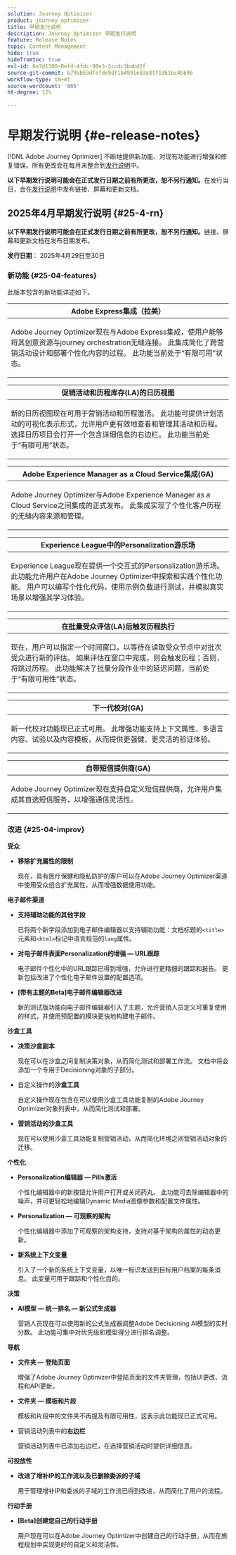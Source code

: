 ```yaml
---
solution: Journey Optimizer
product: journey optimizer
title: 早期发行说明
description: Journey Optimizer 早期发行说明
feature: Release Notes
topic: Content Management
hide: true
hidefromtoc: true
exl-id: 6e7d1300-8efd-4fdc-90e3-3ccdc3babd2f
source-git-commit: b79ab63dfefde9df1b4991ed3a81f1d61bc4bb96
workflow-type: tm+mt
source-wordcount: '865'
ht-degree: 12%

---
```


# 早期发行说明 {#e-release-notes}

[!DNL Adobe Journey Optimizer] 不断地提供新功能、对现有功能进行增强和修复错误。所有更改会在每月末整合到[发行说明](release-notes.md)中。

**以下早期发行说明可能会在正式发行日期之前有所更改，恕不另行通知。**&#x200B;在发行当日，会在[发行说明](release-notes.md)中发布链接、屏幕和更新文档。


## 2025年4月早期发行说明 {#25-4-rn}


**以下早期发行说明可能会在正式发行日期之前有所更改，恕不另行通知。**&#x200B;链接、屏幕和更新文档在发布日期发布。

**发行日期**： 2025年4月29日至30日


### 新功能 {#25-04-features}

此版本包含的新功能详述如下。

<table>
<thead>
<tr>
<th><strong>Adobe Express集成（拉美）</strong><br/></th>
</tr>
</thead>
<tbody>
<tr>
<td>
<p>Adobe Journey Optimizer现在与Adobe Express集成，使用户能够将其创意资源与journey orchestration无缝连接。 此集成简化了跨营销活动设计和部署个性化内容的过程。 此功能当前处于“有限可用”状态。</p>
</td>
</tr>
</tbody>
</table>

<table>
<thead>
<tr>
<th><strong>促销活动和历程库存(LA)的日历视图</strong><br/></th>
</tr>
</thead>
<tbody>
<tr>
<td>
<p>新的日历视图现在可用于营销活动和历程激活。 此功能可提供计划活动的可视化表示形式，允许用户更有效地查看和管理其活动和历程。 选择日历项目会打开一个包含详细信息的右边栏。 此功能当前处于“有限可用”状态。</p>
</td>
</tr>
</tbody>
</table>

<table>
<thead>
<tr>
<th><strong>Adobe Experience Manager as a Cloud Service集成(GA)</strong><br/></th>
</tr>
</thead>
<tbody>
<tr>
<td>
<p>Adobe Journey Optimizer与Adobe Experience Manager as a Cloud Service之间集成的正式发布。 此集成实现了个性化客户历程的无缝内容来源和管理。</p>
</td>
</tr>
</tbody>
</table>

<table>
<thead>
<tr>
<th><strong>Experience League中的Personalization游乐场</strong><br/></th>
</tr>
</thead>
<tbody>
<tr>
<td>
<p>Experience League现在提供一个交互式的Personalization游乐场。 此功能允许用户在Adobe Journey Optimizer中探索和实践个性化功能。 用户可以编写个性化代码，使用示例负载进行测试，并模拟真实场景以增强其学习体验。</p>
</td>
</tr>
</tbody>
</table>

<table>
<thead>
<tr>
<th><strong>在批量受众评估(LA)后触发历程执行</strong><br/></th>
</tr>
</thead>
<tbody>
<tr>
<td>
<p>现在，用户可以指定一个时间窗口，以等待在读取受众节点中对批次受众进行新的评估。 如果评估在窗口中完成，则会触发历程；否则，将跳过历程。 此功能解决了批量分段作业中的延迟问题，当前处于“有限可用性”状态。</p>
</td>
</tr>
</tbody>
</table>

<table>
<thead>
<tr>
<th><strong>下一代校对(GA)</strong><br/></th>
</tr>
</thead>
<tbody>
<tr>
<td>
<p>新一代校对功能现已正式可用。 此增强功能支持上下文属性、多语言内容、试验以及内容模板，从而提供更强健、更灵活的验证体验。</p>
</td>
</tr>
</tbody>
</table>

<table>
<thead>
<tr>
<th><strong>自带短信提供商(GA)</strong><br/></th>
</tr>
</thead>
<tbody>
<tr>
<td>
<p>Adobe Journey Optimizer现在支持自定义短信提供商，允许用户集成其首选短信服务，以增强通信灵活性。</p>
</td>
</tr>
</tbody>
</table>



<!--table>
<thead>
<tr>
<th><strong>Integration with Adobe Express</strong><br/></th>
</tr>
</thead>
<tbody>
<tr>
<td>
<p>The Adobe Express integration in Adobe Journey Optimizer lets you use Adobe Express's editing tools directly during content creation, enabling you to resize, remove backgrounds, crop, and convert assets to JPEG or PNG.<p>
</td>
</tr>
</tbody>
</table>


<table>
<thead>
<tr>
<th><strong>Calendar view for journeys (Limited Availability)</strong><br/></th>
</tr>
</thead>
<tbody>
<tr>
<td>
<p>A calendar view is now allows you to visualize all journeys activations. This capability is released as a Limited Availability to a select group of customers.<p>
<p>This change is only available for a set of organizations (Limited Availability). To gain access, contact your Adobe representative.</p>
</td>
</tr>
</tbody>
</table>

<table>
<thead>
<tr>
<th><strong>Integration with Dynamic Media (Limited Availability)</strong><br/></th>
</tr>
</thead>
<tbody>
<tr>
<td>
<p>Dynamic media assets are now directly available and accessible in Journey Optimizer. This integration enables you to:
<ul>
<li>Centrally manage assets with real-time updates</li>
<li>Modify your assets settings such as width and height instantly</li>
<li>Personalize your content using images with text overlays</li>
<li>Customize Dynamic Media templates by updating your content and adding personalization fields</li>
</ul>
<p>
<p>This integration is only available for a set of organizations (Limited Availability). To gain access, contact your Adobe representative.</p>
</td>
</tr>
</tbody>
</table>


<table>
<thead>
<tr>
<th><strong>LINE channel (Limited Availability)</strong><br/></th>
</tr>
</thead>
<tbody>
<tr>
<td>
<p>Adobe Journey Optimizer has expanded its cross-channel capabilities to include support for the LINE channel. This enhancement allows you to create, edit, and preview LINE experiences enabling more personalized and engaging interactions. With LINE, you can connect with more customers, send relevant content, and improve your engagement.<p>
<p>This capability is only available for a set of organizations (Limited Availability). To gain access, contact your Adobe representative.</p>
</td>
</tr>
</tbody>
</table-->

### 改进 {#25-04-improv}

**受众**

- **移除扩充属性的限制**

  现在，具有医疗保健和隐私防护的客户可以在Adobe Journey Optimizer渠道中使用受众组合扩充属性，从而增强数据使用功能。

**电子邮件渠道**

- **支持辅助功能的其他字段**

  已将两个新字段添加到电子邮件编辑器以支持辅助功能：文档标题的`<title>`元素和`<html>`标记中语言规范的`lang`属性。

- **对电子邮件表面Personalization的增强 — URL跟踪**

  电子邮件个性化中的URL跟踪已得到增强，允许进行更精细的跟踪和报告。 更新包括改进了个性化电子邮件设置的配置选项。


- **[带有主题的Beta]电子邮件编辑器改进**

  新的测试版功能向电子邮件编辑器引入了主题，允许营销人员定义可重复使用的样式，并使用预配置的模块更快地构建电子邮件。

**沙盒工具**

- **决策沙盒副本**

  现在可以在沙盒之间复制决策对象，从而简化测试和部署工作流。 文档中将会添加一个专用于Decisioning对象的子部分。

- 自定义操作的&#x200B;**沙盒工具**

  自定义操作现在包含在可以使用沙盒工具功能复制的Adobe Journey Optimizer对象列表中，从而简化测试和部署。

- **营销活动的沙盒工具**

  现在可以使用沙盒工具功能复制营销活动，从而简化环境之间营销活动对象的迁移。

**个性化**

- **Personalization编辑器 — Pills激活**

  个性化编辑器中的新按钮允许用户打开或关闭药丸。 此功能可去除编辑器中的噪声，并可更轻松地编辑Dynamic Media图像参数和配置文件属性。

- **Personalization — 可观察的架构**

  个性化编辑器中添加了可观察的架构支持，支持对基于架构的属性的动态更新。

- **新系统上下文变量**

  引入了一个新的系统上下文变量，以唯一标识发送到目标用户档案的每条消息。 此变量可用于跟踪和个性化目的。



**决策**

- **AI模型 — 统一排名 — 新公式生成器**

  营销人员现在可以使用新的公式生成器调整Adobe Decisioning AI模型的实时分数。 此功能可集中对优先级和模型得分进行排名调整。

**导航**

- **文件夹 — 登陆页面**

  增强了Adobe Journey Optimizer中登陆页面的文件夹管理，包括UI更改、流程和API更新。

- **文件夹 — 模板和片段**

  模板和片段中的文件夹不再提及有限可用性，这表示此功能现已正式可用。

- 营销活动列表中的&#x200B;**右边栏**

  营销活动列表中已添加右边栏，在选择营销活动时提供详细信息。



**可投放性**

- **改进了增补IP的工作流以及已删除委派的子域**

  用于管理增补IP和委派的子域的工作流已得到改进，从而简化了用户的流程。

**行动手册**

- **[Beta]创建您自己的行动手册**

  用户现在可以在Adobe Journey Optimizer中创建自己的行动手册，从而在旅程规划中实现更好的自定义和灵活性。